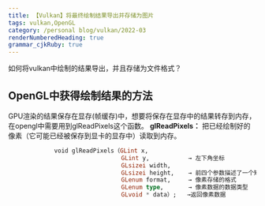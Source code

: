 ```yaml
---
title: 【Vulkan】将最终绘制结果导出并存储为图片
tags: vulkan,OpenGL
category: /personal blog/vulkan/2022-03
renderNumberedHeading: true
grammar_cjkRuby: true
---
```



如何将vulkan中绘制的结果导出，并且存储为文件格式？

## OpenGL中获得绘制结果的方法
GPU渲染的结果保存在显存(帧缓存)中，想要将保存在显存中的结果转存到内存，在opengl中需要用到glReadPixels这个函数。
**glReadPixels：** 把已经绘制好的像素（它可能已经被保存到显卡的显存中）读取到内存。

``` haskell
			 void glReadPixels（GLint x, 
								GLint y,       	   → 左下角坐标
								GLsizei width,
                      			GLsizei height,    → 前四个参数描述了一个矩形范围
                                GLenum format,     → 像素存储的格式
                                GLenum type,   	   → 像素数据的数据类型
                                GLvoid * data）;   →返回像素数据
```

